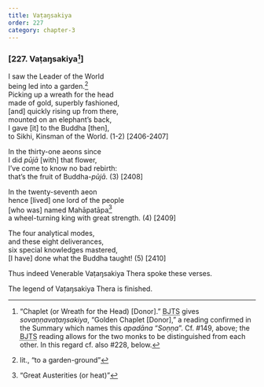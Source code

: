 ```yaml
---
title: Vaṭaŋsakiya
order: 227
category: chapter-3
---
```


### \[227. Vaṭaŋsakiya[^1]\]

I saw the Leader of the World  
being led into a garden.[^2]  
Picking up a wreath for the head  
made of gold, superbly fashioned,  
\[and\] quickly rising up from there,  
mounted on an elephant’s back,  
I gave \[it\] to the Buddha \[then\],  
to Sikhi, Kinsman of the World. (1-2) \[2406-2407\]

In the thirty-one aeons since  
I did *pūjā* \[with\] that flower,  
I’ve come to know no bad rebirth:  
that’s the fruit of Buddha-*pūjā*. (3) \[2408\]

In the twenty-seventh aeon  
hence \[lived\] one lord of the people  
\[who was\] named Mahāpatāpa[^3]  
a wheel-turning king with great strength. (4) \[2409\]

The four analytical modes,  
and these eight deliverances,  
six special knowledges mastered,  
\[I have\] done what the Buddha taught! (5) \[2410\]

Thus indeed Venerable Vaṭaŋsakiya Thera spoke these verses.

The legend of Vaṭaŋsakiya Thera is finished.

[^1]: “Chaplet (or Wreath for the Head) \[Donor\].” <abbr title="Buddha Jayanthi Tripitaka Series">BJTS</abbr> gives *sovaṇṇavaṭaŋsakiya*, “Golden Chaplet \[Donor\],” a reading confirmed in the Summary which names this *apadāna* “*Soṇṇa*”. Cf. \#149, above; the <abbr title="Buddha Jayanthi Tripitaka Series">BJTS</abbr> reading allows for the two monks to be distinguished from each other. In this regard cf. also \#228, below.

[^2]: lit., “to a garden-ground”

[^3]: “Great Austerities (or heat)”
